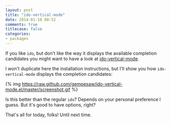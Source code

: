 ```yaml
---
layout: post
title: "ido-vertical-mode"
date: 2014-01-18 08:52
comments: true
titlecase: false
categories:
- packages
---
```


If you like `ido`, but don't like the way it displays the available
completion candidates you might want to have a look at
[ido-vertical-mode](https://github.com/gempesaw/ido-vertical-mode.el).

I won't duplicate here the installation instructions, but I'll show you
how `ido-vertical-mode` displays the completion candidates:

{% img https://raw.github.com/gempesaw/ido-vertical-mode.el/master/screenshot.gif %}

Is this better than the regular `ido`? Depends on your personal
preference I guess. But it's good to have options, right?

That's all for today, folks! Until next time.
